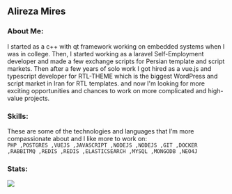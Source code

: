 ## Alireza Mires
### About Me:
I started as a c++ with qt framework working on embedded systems when I was in college. Then, I started working as a laravel Self-Employment developer and made a few exchange scripts for Persian template and script markets.
Then after a few years of solo work I got hired as a vue.js and typescript developer for RTL-THEME which is the biggest WordPress and script market in Iran for RTL templates. and now I'm looking for more exciting opportunities and chances to work on more complicated and high-value projects.

### Skills:
These are some of the technologies and languages that I’m more compassionate about and I like more to work on:</br>
`PHP ,POSTGRES ,VUEJS ,JAVASCRIPT ,NODEJS ,NODEJS ,GIT ,DOCKER ,RABBITMQ ,REDIS ,REDIS ,ELASTICSEARCH ,MYSQL ,MONGODB ,NEO4J`

### Stats:
![](https://github-readme-stats.vercel.app/api?username=alirezamires&hide_border=false&include_all_commits=true&count_private=false)</br>
